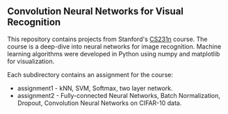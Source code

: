 ## Convolution Neural Networks for Visual Recognition

This repository contains projects from Stanford's [CS231n](http://cs231n.stanford.edu/) course. The course is a deep-dive into neural networks for image recognition.  Machine learning algorithms were developed in Python using numpy and matplotlib for visualization.

Each subdirectory contains an assignment for the course:
* assignment1 - kNN, SVM, Softmax, two layer network.
* assignment2 - Fully-connected Neural Networks, Batch Normalization, Dropout, Convolution Neural Networks on CIFAR-10 data.
